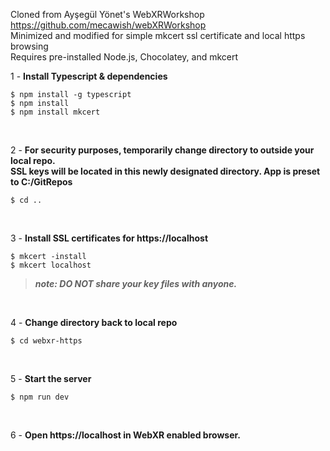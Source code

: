 Cloned from Ayşegül Yönet's WebXRWorkshop https://github.com/mecawish/webXRWorkshop  
Minimized and modified for simple mkcert ssl certificate and local https browsing  
Requires pre-installed Node.js, Chocolatey, and mkcert
 
 1 - **Install Typescript & dependencies**  
 ```
 $ npm install -g typescript
 $ npm install
 $ npm install mkcert
 ```    
<br>   
   
 2 - **For security purposes, temporarily change directory to outside your local repo.**   
 **SSL keys will be located in this newly designated directory. App is preset to C:/GitRepos**        
 ```
 $ cd ..
 ```  
 <br>
 
3 - **Install SSL certificates for https://localhost** 
```
$ mkcert -install
$ mkcert localhost
```  
> **_note: DO NOT share your key files with anyone._**
<br>

4 - **Change directory back to local repo**
```
$ cd webxr-https
```
<br>

5 - **Start the server**
```
$ npm run dev
```
<br>

6 - **Open https://localhost in WebXR enabled browser.**

